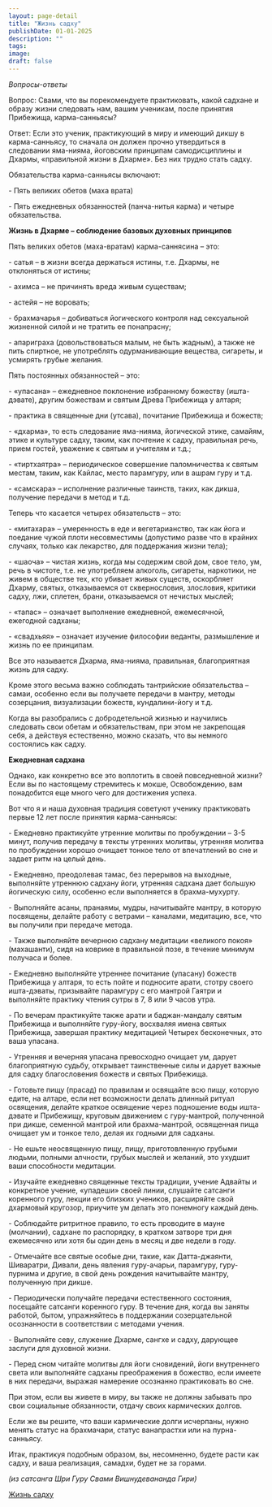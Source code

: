 ```yaml
---
layout: page-detail
title: "Жизнь садху"
publishDate: 01-01-2025
description: ""
tags:
image:
draft: false
---
```


_Вопросы-ответы_

Вопрос: Свами, что вы порекомендуете практиковать, какой садхане и образу жизни следовать нам, вашим ученикам, после принятия Прибежища, карма-санньясы? 

Ответ: Если это ученик, практикующий в миру и имеющий дикшу в карма-санньясу, то сначала он должен прочно утвердиться в следовании яма-нияма, йоговским принципам самодисциплины и Дхармы, «правильной жизни в Дхарме». Без них трудно стать садху. 

Обязательства карма-санньясы включают: 

\- Пять великих обетов (маха врата) 

\- Пять ежедневных обязанностей (панча-нитья карма) и четыре обязательства. 

**Жизнь в Дхарме – соблюдение базовых духовных принципов**

Пять великих обетов (маха-вратам) карма-саннясина – это: 

\- сатья – в жизни всегда держаться истины, т.е. Дхармы, не отклоняться от истины; 

\- ахимса – не причинять вреда живым существам; 

\- астейя – не воровать; 

\- брахмачарья – добиваться йогического контроля над сексуальной жизненной силой и не тратить ее понапрасну; 

\- апариграха (довольствоваться малым, не быть жадным), а также не пить спиртное, не употреблять одурманивающие вещества, сигареты, и усмирять грубые желания. 

Пять постоянных обязанностей – это: 

\- «упасана» – ежедневное поклонение избранному божеству (ишта-дэвате), другим божествам и святым Древа Прибежища у алтаря; 

\- практика в священные дни (утсава), почитание Прибежища и божеств; 

\- «дхарма», то есть следование яма-нияма, йогической этике, самайям, этике и культуре садху, таким, как почтение к садху, правильная речь, прием гостей, уважение к святым и учителям и т.д.; 

\- «тиртхаятра» – периодическое совершение паломничества к святым местам, таким, как Кайлас, место парамгуру, или в ашрам гуру и т.д. 

\- «самскара» – исполнение различные таинств, таких, как дикша, получение передачи в метод и т.д. 

Теперь что касается четырех обязательств – это: 

\- «митахара» – умеренность в еде и вегетарианство, так как йога и поедание чужой плоти несовместимы (допустимо разве что в крайних случаях, только как лекарство, для поддержания жизни тела); 

\- «шаоча» – чистая жизнь, когда мы содержим свой дом, свое тело, ум, речь в чистоте, т.е. не употребляем алкоголь, сигареты, наркотики, не живем в обществе тех, кто убивает живых существ, оскорбляет Дхарму, святых, отказываемся от сквернословия, злословия, критики садху, лжи, сплетен, брани, отказываемся от нечистых мыслей; 

\- «тапас» – означает выполнение ежедневной, ежемесячной, ежегодной садханы; 

\- «свадхьяя» – означает изучение философии веданты, размышление и жизнь по ее принципам. 

Все это называется Дхарма, яма-нияма, правильная, благоприятная жизнь для садху. 

Кроме этого весьма важно соблюдать тантрийские обязательства – самаи, особенно если вы получаете передачи в мантру, методы созерцания, визуализации божеств, кундалини-йогу и т.д. 

Когда вы разобрались с добродетельной жизнью и научились следовать свои обетам и обязательствам, при этом не закрепощая себя, а действуя естественно, можно сказать, что вы немного состоялись как садху. 

**Ежедневная садхана**

Однако, как конкретно все это воплотить в своей повседневной жизни? Если вы по настоящему стремитесь к мокше, Освобождению, вам понадобится еще много чего для достижения успеха. 

Вот что я и наша духовная традиция советуют ученику практиковать первые 12 лет после принятия карма-санньясы: 

\- Ежедневно практикуйте утренние молитвы по пробуждении – 3-5 минут, получив передачу в тексты утренних молитвы, утренняя молитва по пробуждении хорошо очищает тонкое тело от впечатлений во сне и задает ритм на целый день. 

\- Ежедневно, преодолевая тамас, без перерывов на выходные, выполняйте утреннюю садхану йоги, утренняя садхана дает большую йогическую силу, особенно если выполняется в брахма-мухурту. 

\- Выполняйте асаны, пранаямы, мудры, начитывайте мантру, в которую посвящены, делайте работу с ветрами – каналами, медитацию, все, что вы получили при передаче метода. 

\- Также выполняйте вечернюю садхану медитации «великого покоя» (махашанти), сидя на коврике в правильной позе, в течение минимум получаса и более. 

\- Ежедневно выполняйте утреннее почитание (упасану) божеств Прибежища у алтаря, то есть пойте и подносите арати, стотру своего ишта-дэваты, призывайте парамгуру с его мантрой Гаятри и выполняйте практику чтения сутры в 7, 8 или 9 часов утра. 

\- По вечерам практикуйте также арати и баджан-мандалу святым Прибежища и выполняйте гуру-йогу, восхваляя имена святых Прибежища, завершая практику медитацией Четырех бесконечных, это ваша упасана. 

\- Утренняя и вечерняя упасана превосходно очищает ум, дарует благоприятную судьбу, открывает таинственные силы и дарует важные для садху благословения божеств и святых Прибежища. 

\- Готовьте пищу (прасад) по правилам и освящайте всю пищу, которую едите, на алтаре, если нет возможности делать длинный ритуал освящения, делайте краткое освящение через подношение воды ишта-дэвате и Прибежищу, круговым движением с гуру-мантрой, полученной при дикше, семенной мантрой или брахма-мантрой, освященная пища очищает ум и тонкое тело, делая их годными для садханы. 

\- Не ешьте неосвященную пищу, пищу, приготовленную грубыми людьми, полными алчности, грубых мыслей и желаний, это ухудшит ваши способности медитации. 

\- Изучайте ежедневно священные тексты традиции, учение Адвайты и конкретное учение, «упадеши» своей линии, слушайте сатсанги коренного гуру, лекции его близких учеников, расширяйте свой дхармовый кругозор, приучите ум делать это понемногу каждый день. 

\- Соблюдайте ритритное правило, то есть проводите в мауне (молчании), садхане по распорядку, в кратком затворе три дня ежемесячно или хотя бы один день в месяц и две недели в году. 

\- Отмечайте все святые особые дни, такие, как Датта-джаянти, Шиваратри, Дивали, день явления гуру-ачарьи, парамгуру, гуру-пурнима и другие, в свой день рождения начитывайте мантру, полученную при дикше. 

\- Периодически получайте передачи естественного состояния, посещайте сатсанги коренного гуру. В течение дня, когда вы заняты работой, бытом, упражняйтесь в поддержании созерцательной осознанности в соответствии с методами учения. 

\- Выполняйте севу, служение Дхарме, сангхе и садху, дарующее заслуги для духовной жизни. 

\- Перед сном читайте молитвы для йоги сновидений, йоги внутреннего света или выполняйте садханы преображения в божество, если имеете в них передачи, выражая намерение осознанно практиковать во сне. 

При этом, если вы живете в миру, вы также не должны забывать про свои социальные обязанности, отдачу своих кармических долгов. 

Если же вы решите, что ваши кармические долги исчерпаны, нужно менять статус на брахмачари, статус ванапрастхи или на пурна-санньясу. 

Итак, практикуя подобным образом, вы, несомненно, будете расти как садху, и ваша реализация, самадхи, будет не за горами. 

_(из сатсанга Шри Гуру Свами Вишнудевананда Гири)_

[Жизнь садху](/binaries/file/news/f%5F3198.docx)
